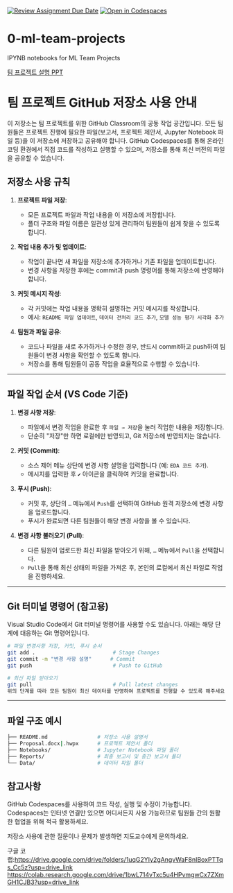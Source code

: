[![Review Assignment Due Date](https://classroom.github.com/assets/deadline-readme-button-22041afd0340ce965d47ae6ef1cefeee28c7c493a6346c4f15d667ab976d596c.svg)](https://classroom.github.com/a/v0Ll672L)
[![Open in Codespaces](https://classroom.github.com/assets/launch-codespace-2972f46106e565e64193e422d61a12cf1da4916b45550586e14ef0a7c637dd04.svg)](https://classroom.github.com/open-in-codespaces?assignment_repo_id=16864560)
# 0-ml-team-projects

IPYNB notebooks for ML Team Projects

[팀 프로젝트 설명 PPT](https://docs.google.com/presentation/d/1NO6_B8HVeR5WoJuTJXMgTgmhxURlt-uzPia3qDSeYsU/edit?usp=sharing)

# 팀 프로젝트 GitHub 저장소 사용 안내

이 저장소는 팀 프로젝트를 위한 GitHub Classroom의 공동 작업 공간입니다. 모든 팀원들은 프로젝트 진행에 필요한 파일(보고서, 프로젝트 제안서, Jupyter Notebook 파일 등)을 이 저장소에 저장하고 공유해야 합니다. GitHub Codespaces를 통해 온라인 코딩 환경에서 직접 코드를 작성하고 실행할 수 있으며, 저장소를 통해 최신 버전의 파일을 공유할 수 있습니다.

## 저장소 사용 규칙

1. **프로젝트 파일 저장**:
   - 모든 프로젝트 파일과 작업 내용을 이 저장소에 저장합니다.
   - 폴더 구조와 파일 이름은 일관성 있게 관리하여 팀원들이 쉽게 찾을 수 있도록 합니다.

2. **작업 내용 추가 및 업데이트**:
   - 작업이 끝나면 새 파일을 저장소에 추가하거나 기존 파일을 업데이트합니다.
   - 변경 사항을 저장한 후에는 commit과 push 명령어를 통해 저장소에 반영해야 합니다.

3. **커밋 메시지 작성**:
   - 각 커밋에는 작업 내용을 명확히 설명하는 커밋 메시지를 작성합니다.
   - 예시: `README 파일 업데이트`, `데이터 전처리 코드 추가`, `모델 성능 평가 시각화 추가`

4. **팀원과 파일 공유**:
   - 코드나 파일을 새로 추가하거나 수정한 경우, 반드시 commit하고 push하여 팀원들이 변경 사항을 확인할 수 있도록 합니다.
   - 저장소를 통해 팀원들이 공동 작업을 효율적으로 수행할 수 있습니다.
  
---

## 파일 작업 순서 (VS Code 기준)

1. **변경 사항 저장**:
   - 파일에서 변경 작업을 완료한 후 `파일 → 저장`을 눌러 작업한 내용을 저장합니다.
   - 단순히 "저장"만 하면 로컬에만 반영되고, Git 저장소에 반영되지는 않습니다.

2. **커밋 (Commit)**:
   - 소스 제어 메뉴 상단에 변경 사항 설명을 입력합니다 (예: `EDA 코드 추가`).
   - 메시지를 입력한 후 `✔` 아이콘을 클릭하여 커밋을 완료합니다.

3. **푸시 (Push)**:
   - 커밋 후, 상단의 `…` 메뉴에서 `Push`를 선택하여 GitHub 원격 저장소에 변경 사항을 업로드합니다.
   - 푸시가 완료되면 다른 팀원들이 해당 변경 사항을 볼 수 있습니다.

4. **변경 사항 불러오기 (Pull)**:
   - 다른 팀원이 업로드한 최신 파일을 받아오기 위해, `…` 메뉴에서 `Pull`을 선택합니다.
   - `Pull`을 통해 최신 상태의 파일을 가져온 후, 본인의 로컬에서 최신 파일로 작업을 진행하세요.

---

## Git 터미널 명령어 (참고용)

Visual Studio Code에서 Git 터미널 명령어를 사용할 수도 있습니다. 아래는 해당 단계에 대응하는 Git 명령어입니다.

```bash
# 파일 변경사항 저장, 커밋, 푸시 순서
git add .                         # Stage Changes
git commit -m "변경 사항 설명"      # Commit
git push                          # Push to GitHub

# 최신 파일 받아오기
git pull                          # Pull latest changes
위의 단계를 따라 모든 팀원이 최신 데이터를 반영하여 프로젝트를 진행할 수 있도록 해주세요.
```

---

## 파일 구조 예시

```bash
├── README.md                # 저장소 사용 설명서
├── Proposal.docx|.hwpx      # 프로젝트 제안서 폴더
├── Notebooks/               # Jupyter Notebook 파일 폴더
├── Reports/                 # 최종 보고서 및 중간 보고서 폴더
└── Data/                    # 데이터 파일 폴더
```

## 참고사항

GitHub Codespaces를 사용하여 코드 작성, 실행 및 수정이 가능합니다.
Codespaces는 인터넷 연결만 있으면 어디서든지 사용 가능하므로 팀원들 간의 원활한 협업을 위해 적극 활용하세요.

저장소 사용에 관한 질문이나 문제가 발생하면 지도교수에게 문의하세요.

구글 코랩:https://drive.google.com/drive/folders/1uqG2YIy2gAngvWaF8nIBoxPTTqs_Cc5z?usp=drive_link
https://colab.research.google.com/drive/1bwL714vTxc5u4HPvmgwCx7ZXmGH1CJB3?usp=drive_link
